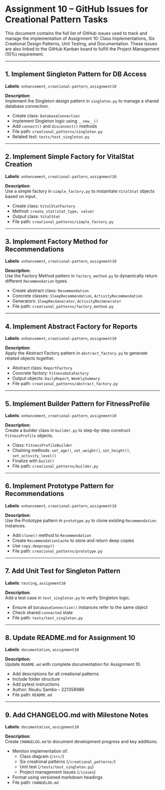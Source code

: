 # Assignment 10 – GitHub Issues for Creational Pattern Tasks

This document contains the full list of GitHub issues used to track and manage the implementation of Assignment 10: Class Implementations, Six Creational Design Patterns, Unit Testing, and Documentation. These issues are also linked to the GitHub Kanban board to fulfill the Project Management (10%) requirement.

---

## 1. Implement Singleton Pattern for DB Access

**Labels**: `enhancement`, `creational-pattern`, `assignment10`

**Description**:  
Implement the Singleton design pattern in `singleton.py` to manage a shared database connection.

- Create class: `DatabaseConnection`
- Implement Singleton logic using `__new__()`
- Add `connect()` and `disconnect()` methods
- File path: `creational_patterns/singleton.py`
- Related test: `tests/test_singleton.py`

---

## 2. Implement Simple Factory for VitalStat Creation

**Labels**: `enhancement`, `creational-pattern`, `assignment10`

**Description**:  
Use a simple factory in `simple_factory.py` to instantiate `VitalStat` objects based on input.

- Create class: `VitalStatFactory`
- Method: `create_stat(stat_type, value)`
- Output class: `VitalStat`
- File path: `creational_patterns/simple_factory.py`

---

## 3. Implement Factory Method for Recommendations

**Labels**: `enhancement`, `creational-pattern`, `assignment10`

**Description**:  
Use the Factory Method pattern in `factory_method.py` to dynamically return different `Recommendation` types.

- Create abstract class: `Recommendation`
- Concrete classes: `SleepRecommendation`, `ActivityRecommendation`
- Generators: `SleepRecGenerator`, `ActivityRecGenerator`
- File path: `creational_patterns/factory_method.py`

---

## 4. Implement Abstract Factory for Reports

**Labels**: `enhancement`, `creational-pattern`, `assignment10`

**Description**:  
Apply the Abstract Factory pattern in `abstract_factory.py` to generate related objects together.

- Abstract class: `ReportFactory`
- Concrete factory: `FitnessDataFactory`
- Output objects: `DailyReport`, `WeeklySummary`
- File path: `creational_patterns/abstract_factory.py`

---

## 5. Implement Builder Pattern for FitnessProfile

**Labels**: `enhancement`, `creational-pattern`, `assignment10`

**Description**:  
Create a builder class in `builder.py` to step-by-step construct `FitnessProfile` objects.

- Class: `FitnessProfileBuilder`
- Chaining methods: `set_age()`, `set_weight()`, `set_height()`, `set_activity_level()`
- Finalize with `build()`
- File path: `creational_patterns/builder.py`

---

## 6. Implement Prototype Pattern for Recommendations

**Labels**: `enhancement`, `creational-pattern`, `assignment10`

**Description**:  
Use the Prototype pattern in `prototype.py` to clone existing `Recommendation` instances.

- Add `clone()` method to `Recommendation`
- Create `RecommendationCache` to store and return deep copies
- Use `copy.deepcopy()`
- File path: `creational_patterns/prototype.py`

---

## 7. Add Unit Test for Singleton Pattern

**Labels**: `testing`, `assignment10`

**Description**:  
Add a test case in `test_singleton.py` to verify Singleton logic.

- Ensure all `DatabaseConnection()` instances refer to the same object
- Check shared `connected` state
- File path: `tests/test_singleton.py`

---

## 8. Update README.md for Assignment 10

**Labels**: `documentation`, `assignment10`

**Description**:  
Update `README.md` with complete documentation for Assignment 10.

- Add descriptions for all creational patterns
- Include folder structure
- Add pytest instructions
- Author: Nsuku Sambo – 221358986
- File path: `README.md`

---

## 9. Add CHANGELOG.md with Milestone Notes

**Labels**: `documentation`, `assignment10`

**Description**:  
Create `CHANGELOG.md` to document development progress and key additions.

- Mention implementation of:
  - Class diagram (`/src/`)
  - Six creational patterns (`/creational_patterns/`)
  - Unit test (`/tests/test_singleton.py`)
  - Project management issues (`/issues`)
- Format using versioned markdown headings
- File path: `CHANGELOG.md`
